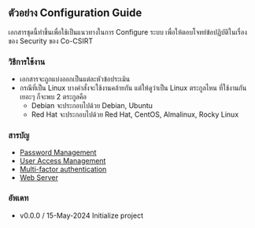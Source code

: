 ## ตัวอย่าง Configuration Guide
เอกสารชุดนี้ทำขึ้นเพื่อใช้เป็นแนวทางในการ Configure ระบบ เพื่อให้ตอบโจทย์ข้อปฏิบัติในเรื่องของ Security ของ Co-CSIRT

### วิธีการใช้งาน
- เอกสารจะถูกแบ่งออกเป็นแต่ละหัวข้อประเมิน
- กรณีที่เป็น Linux บางคำสั่งจะใช้งานคล้ายกัน แต่ให้ดูว่าเป็น Linux ตระกูลไหน ที่ใช้งานกันเยอะๆ ก็จะพบ 2 ตระกูลคือ
    - Debian จะประกอบไปด้วย Debian, Ubuntu
    - Red Hat จะประกอบไปด้วย Red Hat, CentOS, Almalinux, Rocky Linux

### สารบัญ
- [Password Management](https://github.com/inetspa/cocsirt-config-guide/tree/main/PasswordManagement)
- [User Access Management](https://github.com/inetspa/cocsirt-config-guide/tree/main/UserAccessManagement)
- [Multi-factor authentication](https://github.com/inetspa/cocsirt-config-guide/tree/main/MultiFactorAuth)
- [Web Server](https://github.com/inetspa/cocsirt-config-guide/tree/main/WebServer)

### อัพเดท
- v0.0.0 / 15-May-2024 Initialize project